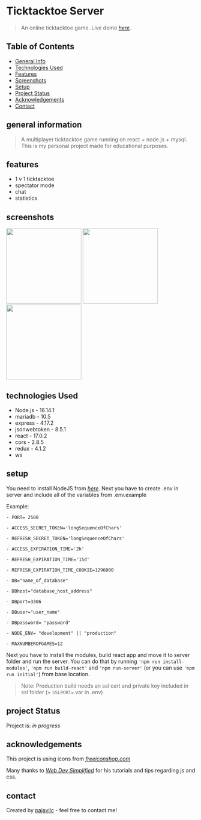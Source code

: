 # Ticktacktoe Server
> An online ticktacktoe game. Live demo [_here_](https://tttproj.ddns.net/).

## Table of Contents
* [General Info](#general-information)
* [Technologies Used](#technologies-used)
* [Features](#features)
* [Screenshots](#screenshots)
* [Setup](#setup)
* [Project Status](#project-status)
* [Acknowledgements](#acknowledgements)
* [Contact](#contact)

## general information
>A multiplayer ticktacktoe game running on react + node.js + mysql.
>This is my personal project made for educational purposes.

## features
- 1 v 1 ticktacktoe
- spectator mode
- chat
- statistics

## screenshots
<p float=left>
<img src='https://user-images.githubusercontent.com/62508683/159980386-2d49d93e-3772-424d-bff6-63c37a54024f.png' width=200px style='display: inline-block;'/>

<img src='https://user-images.githubusercontent.com/62508683/159984441-86c2c29d-7a7c-47c7-ac06-016abc354069.png' width=200px style='display: inline-block;'/>
	
<img src='https://user-images.githubusercontent.com/62508683/159980804-45513326-1b47-4ecf-9d30-c69d5d461660.png' height=200px style='display: inline-block;'/>
</p>

## technologies Used
- Node.js - 16.14.1
- mariadb - 10.5
- express - 4.17.2
- jsonwebtoken - 8.5.1
- react - 17.0.2
- cors - 2.8.5
- redux - 4.1.2
- ws

## setup
You need to install NodeJS from [_here_](https://nodejs.org/en/download/). Next you have to create .env in server and include all of the variables from .env.example
	
  Example:
  
`- PORT= 2500`

`- ACCESS_SECRET_TOKEN='longSequenceOfChars'`

`- REFRESH_SECRET_TOKEN='longSequenceOfChars'`

`- ACCESS_EXPIRATION_TIME='2h'`

`- REFRESH_EXPIRATION_TIME='15d'`

`- REFRESH_EXPIRATION_TIME_COOKIE=1296000`

`- DB="name_of_database"`

`- DBhost="database_host_address"`

`- DBport=3306`

`- DBuser="user_name"`

`- DBpassword= "password"`

`- NODE_ENV= "development" || "production"`

`- MAXNUMBEROFGAMES=12`

Next you have to install the modules, build react app and move it to server folder and run the server. You can do that by running `'npm run install-modules'`, `'npm run build-react'` and `'npm run-server'` (or you can use `'npm run initial'`) from base location.

> Note: Production build needs an ssl cert and private key included in ssl folder (+ `SSLPORT=` var in .env)

## project Status
Project is: _in progress_

## acknowledgements
This project is using icons from [_freeiconshop.com_](https://freeiconshop.com/)

Many thanks to [_Web Dev Simplified_](https://www.youtube.com/c/WebDevSimplified) for his tutorials and tips regarding js and css. 

## contact
Created by [pajavilc](https://github.com/pajavilc) - feel free to contact me!
